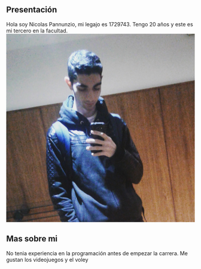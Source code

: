 ## Presentación
Hola soy Nicolas Pannunzio, mi legajo es 1729743. Tengo 20 años y este es mi tercero en la facultad. 
![mi foto](https://github.com/pdepmartestm/me-presento-npannunzio/blob/main/WhatsApp%20Image%202021-04-06%20at%2011.22.23.jpeg)
## Mas sobre mi
No tenia experiencia en la programación antes de empezar la carrera. Me gustan los videojuegos y el voley

